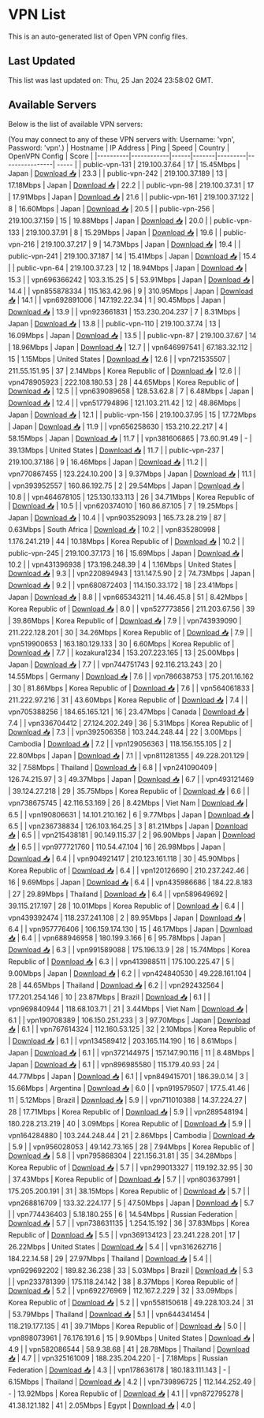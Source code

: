 # VPN List

This is an auto-generated list of Open VPN config files.

## Last Updated

This list was last updated on: Thu, 25 Jan 2024 23:58:02 GMT.

## Available Servers

Below is the list of available VPN servers:

(You may connect to any of these VPN servers with: Username: 'vpn', Password: 'vpn'.)
| Hostname | IP Address | Ping | Speed | Country | OpenVPN Config | Score |
|----------|------------|------|-------|---------|----------------| ----- |
| public-vpn-131 | 219.100.37.64 | 17 | 15.45Mbps | Japan | [Download 📥](./configs/server_0_JP.ovpn) | 23.3 |
| public-vpn-242 | 219.100.37.189 | 13 | 17.18Mbps | Japan | [Download 📥](./configs/server_1_JP.ovpn) | 22.2 |
| public-vpn-98 | 219.100.37.31 | 17 | 17.91Mbps | Japan | [Download 📥](./configs/server_2_JP.ovpn) | 21.6 |
| public-vpn-161 | 219.100.37.122 | 8 | 16.60Mbps | Japan | [Download 📥](./configs/server_3_JP.ovpn) | 20.5 |
| public-vpn-256 | 219.100.37.159 | 15 | 19.88Mbps | Japan | [Download 📥](./configs/server_4_JP.ovpn) | 20.0 |
| public-vpn-133 | 219.100.37.91 | 8 | 15.29Mbps | Japan | [Download 📥](./configs/server_5_JP.ovpn) | 19.6 |
| public-vpn-216 | 219.100.37.217 | 9 | 14.73Mbps | Japan | [Download 📥](./configs/server_6_JP.ovpn) | 19.4 |
| public-vpn-241 | 219.100.37.187 | 14 | 15.41Mbps | Japan | [Download 📥](./configs/server_7_JP.ovpn) | 15.4 |
| public-vpn-64 | 219.100.37.23 | 12 | 18.94Mbps | Japan | [Download 📥](./configs/server_8_JP.ovpn) | 15.3 |
| vpn696366242 | 103.3.15.25 | 5 | 53.91Mbps | Japan | [Download 📥](./configs/server_9_JP.ovpn) | 14.4 |
| vpn855878334 | 115.163.42.96 | 9 | 310.95Mbps | Japan | [Download 📥](./configs/server_10_JP.ovpn) | 14.1 |
| vpn692891006 | 147.192.22.34 | 1 | 90.45Mbps | Japan | [Download 📥](./configs/server_11_JP.ovpn) | 13.9 |
| vpn923661831 | 153.230.204.237 | 7 | 8.31Mbps | Japan | [Download 📥](./configs/server_12_JP.ovpn) | 13.8 |
| public-vpn-110 | 219.100.37.74 | 13 | 16.09Mbps | Japan | [Download 📥](./configs/server_13_JP.ovpn) | 13.5 |
| public-vpn-87 | 219.100.37.67 | 14 | 18.96Mbps | Japan | [Download 📥](./configs/server_14_JP.ovpn) | 12.7 |
| vpn646997541 | 67.183.32.112 | 15 | 1.15Mbps | United States | [Download 📥](./configs/server_15_US.ovpn) | 12.6 |
| vpn721535507 | 211.55.151.95 | 37 | 2.14Mbps | Korea Republic of | [Download 📥](./configs/server_16_KR.ovpn) | 12.6 |
| vpn478905923 | 222.108.180.53 | 28 | 44.65Mbps | Korea Republic of | [Download 📥](./configs/server_17_KR.ovpn) | 12.5 |
| vpn639089658 | 128.53.62.8 | 7 | 6.48Mbps | Japan | [Download 📥](./configs/server_18_JP.ovpn) | 12.4 |
| vpn517794896 | 121.103.211.42 | 12 | 48.86Mbps | Japan | [Download 📥](./configs/server_19_JP.ovpn) | 12.1 |
| public-vpn-156 | 219.100.37.95 | 15 | 17.72Mbps | Japan | [Download 📥](./configs/server_20_JP.ovpn) | 11.9 |
| vpn656258630 | 153.210.22.217 | 4 | 58.15Mbps | Japan | [Download 📥](./configs/server_21_JP.ovpn) | 11.7 |
| vpn381606865 | 73.60.91.49 | - | 39.13Mbps | United States | [Download 📥](./configs/server_22_US.ovpn) | 11.7 |
| public-vpn-237 | 219.100.37.186 | 9 | 16.46Mbps | Japan | [Download 📥](./configs/server_23_JP.ovpn) | 11.2 |
| vpn770867455 | 123.224.10.200 | 3 | 9.37Mbps | Japan | [Download 📥](./configs/server_24_JP.ovpn) | 11.1 |
| vpn393952557 | 160.86.192.75 | 2 | 29.54Mbps | Japan | [Download 📥](./configs/server_25_JP.ovpn) | 10.8 |
| vpn464678105 | 125.130.133.113 | 26 | 34.71Mbps | Korea Republic of | [Download 📥](./configs/server_26_KR.ovpn) | 10.5 |
| vpn620374010 | 160.86.87.105 | 7 | 19.25Mbps | Japan | [Download 📥](./configs/server_27_JP.ovpn) | 10.4 |
| vpn903529093 | 165.73.28.219 | 87 | 0.63Mbps | South Africa | [Download 📥](./configs/server_28_ZA.ovpn) | 10.2 |
| vpn835280998 | 1.176.241.219 | 44 | 10.18Mbps | Korea Republic of | [Download 📥](./configs/server_29_KR.ovpn) | 10.2 |
| public-vpn-245 | 219.100.37.173 | 16 | 15.69Mbps | Japan | [Download 📥](./configs/server_30_JP.ovpn) | 10.2 |
| vpn431396938 | 173.198.248.39 | 4 | 1.16Mbps | United States | [Download 📥](./configs/server_31_US.ovpn) | 9.3 |
| vpn220894943 | 131.147.5.90 | 2 | 74.73Mbps | Japan | [Download 📥](./configs/server_32_JP.ovpn) | 9.2 |
| vpn680872403 | 114.150.33.172 | 18 | 23.41Mbps | Japan | [Download 📥](./configs/server_33_JP.ovpn) | 8.8 |
| vpn665343211 | 14.46.45.8 | 51 | 8.42Mbps | Korea Republic of | [Download 📥](./configs/server_34_KR.ovpn) | 8.0 |
| vpn527773856 | 211.203.67.56 | 39 | 39.86Mbps | Korea Republic of | [Download 📥](./configs/server_35_KR.ovpn) | 7.9 |
| vpn743939090 | 211.222.128.201 | 30 | 34.26Mbps | Korea Republic of | [Download 📥](./configs/server_36_KR.ovpn) | 7.9 |
| vpn519900653 | 163.180.129.133 | 30 | 6.60Mbps | Korea Republic of | [Download 📥](./configs/server_37_KR.ovpn) | 7.7 |
| kozakura1234 | 153.207.223.165 | 13 | 25.00Mbps | Japan | [Download 📥](./configs/server_38_JP.ovpn) | 7.7 |
| vpn744751743 | 92.116.213.243 | 20 | 14.55Mbps | Germany | [Download 📥](./configs/server_39_DE.ovpn) | 7.6 |
| vpn786638753 | 175.201.16.162 | 30 | 81.86Mbps | Korea Republic of | [Download 📥](./configs/server_40_KR.ovpn) | 7.6 |
| vpn564061833 | 211.222.97.216 | 31 | 43.60Mbps | Korea Republic of | [Download 📥](./configs/server_41_KR.ovpn) | 7.4 |
| vpn705388256 | 184.65.165.121 | 16 | 23.47Mbps | Canada | [Download 📥](./configs/server_42_CA.ovpn) | 7.4 |
| vpn336704412 | 27.124.202.249 | 36 | 5.31Mbps | Korea Republic of | [Download 📥](./configs/server_43_KR.ovpn) | 7.3 |
| vpn392506358 | 103.244.248.44 | 22 | 3.00Mbps | Cambodia | [Download 📥](./configs/server_44_KH.ovpn) | 7.2 |
| vpn129056363 | 118.156.155.105 | 2 | 22.80Mbps | Japan | [Download 📥](./configs/server_45_JP.ovpn) | 7.1 |
| vpn811281355 | 49.228.201.129 | 32 | 7.58Mbps | Thailand | [Download 📥](./configs/server_46_TH.ovpn) | 6.8 |
| vpn241090409 | 126.74.215.97 | 3 | 49.37Mbps | Japan | [Download 📥](./configs/server_47_JP.ovpn) | 6.7 |
| vpn493121469 | 39.124.27.218 | 29 | 35.75Mbps | Korea Republic of | [Download 📥](./configs/server_48_KR.ovpn) | 6.6 |
| vpn738675745 | 42.116.53.169 | 26 | 8.42Mbps | Viet Nam | [Download 📥](./configs/server_49_VN.ovpn) | 6.5 |
| vpn190806631 | 14.101.210.162 | 6 | 9.77Mbps | Japan | [Download 📥](./configs/server_50_JP.ovpn) | 6.5 |
| vpn236738834 | 126.103.164.25 | 3 | 81.21Mbps | Japan | [Download 📥](./configs/server_51_JP.ovpn) | 6.5 |
| vpn215438181 | 90.149.115.37 | 2 | 96.90Mbps | Japan | [Download 📥](./configs/server_52_JP.ovpn) | 6.5 |
| vpn977721760 | 110.54.47.104 | 16 | 26.98Mbps | Japan | [Download 📥](./configs/server_53_JP.ovpn) | 6.4 |
| vpn904921417 | 210.123.161.118 | 30 | 45.90Mbps | Korea Republic of | [Download 📥](./configs/server_54_KR.ovpn) | 6.4 |
| vpn120126690 | 210.237.242.46 | 16 | 9.69Mbps | Japan | [Download 📥](./configs/server_55_JP.ovpn) | 6.4 |
| vpn435986686 | 184.22.8.183 | 27 | 29.89Mbps | Thailand | [Download 📥](./configs/server_56_TH.ovpn) | 6.4 |
| vpn589649692 | 39.115.217.197 | 28 | 10.01Mbps | Korea Republic of | [Download 📥](./configs/server_57_KR.ovpn) | 6.4 |
| vpn439392474 | 118.237.241.108 | 2 | 89.95Mbps | Japan | [Download 📥](./configs/server_58_JP.ovpn) | 6.4 |
| vpn957776406 | 106.159.174.130 | 15 | 46.17Mbps | Japan | [Download 📥](./configs/server_59_JP.ovpn) | 6.4 |
| vpn688946958 | 180.199.3.166 | 6 | 95.78Mbps | Japan | [Download 📥](./configs/server_60_JP.ovpn) | 6.3 |
| vpn991589088 | 175.196.13.9 | 28 | 15.74Mbps | Korea Republic of | [Download 📥](./configs/server_61_KR.ovpn) | 6.3 |
| vpn413988511 | 175.100.225.47 | 5 | 9.00Mbps | Japan | [Download 📥](./configs/server_62_JP.ovpn) | 6.2 |
| vpn424840530 | 49.228.161.104 | 28 | 44.65Mbps | Thailand | [Download 📥](./configs/server_63_TH.ovpn) | 6.2 |
| vpn292432564 | 177.201.254.146 | 10 | 23.87Mbps | Brazil | [Download 📥](./configs/server_64_BR.ovpn) | 6.1 |
| vpn969840944 | 118.68.103.71 | 21 | 3.44Mbps | Viet Nam | [Download 📥](./configs/server_65_VN.ovpn) | 6.1 |
| vpn190708389 | 106.150.251.233 | 3 | 97.70Mbps | Japan | [Download 📥](./configs/server_66_JP.ovpn) | 6.1 |
| vpn767614324 | 112.160.53.125 | 32 | 2.10Mbps | Korea Republic of | [Download 📥](./configs/server_67_KR.ovpn) | 6.1 |
| vpn134589412 | 203.165.114.190 | 16 | 8.61Mbps | Japan | [Download 📥](./configs/server_68_JP.ovpn) | 6.1 |
| vpn372144975 | 157.147.90.116 | 11 | 8.48Mbps | Japan | [Download 📥](./configs/server_69_JP.ovpn) | 6.1 |
| vpn896985580 | 115.179.40.93 | 24 | 44.77Mbps | Japan | [Download 📥](./configs/server_70_JP.ovpn) | 6.1 |
| vpn849415701 | 186.39.0.14 | 3 | 15.66Mbps | Argentina | [Download 📥](./configs/server_71_AR.ovpn) | 6.0 |
| vpn919579507 | 177.5.41.46 | 11 | 5.12Mbps | Brazil | [Download 📥](./configs/server_72_BR.ovpn) | 5.9 |
| vpn711010388 | 14.37.224.27 | 28 | 17.71Mbps | Korea Republic of | [Download 📥](./configs/server_73_KR.ovpn) | 5.9 |
| vpn289548194 | 180.228.213.219 | 40 | 3.09Mbps | Korea Republic of | [Download 📥](./configs/server_74_KR.ovpn) | 5.9 |
| vpn164284880 | 103.244.248.44 | 21 | 2.86Mbps | Cambodia | [Download 📥](./configs/server_75_KH.ovpn) | 5.9 |
| vpn956028053 | 49.142.73.165 | 28 | 7.94Mbps | Korea Republic of | [Download 📥](./configs/server_76_KR.ovpn) | 5.8 |
| vpn795868304 | 221.156.31.81 | 35 | 34.28Mbps | Korea Republic of | [Download 📥](./configs/server_77_KR.ovpn) | 5.7 |
| vpn299013327 | 119.192.32.95 | 30 | 37.43Mbps | Korea Republic of | [Download 📥](./configs/server_78_KR.ovpn) | 5.7 |
| vpn803637991 | 175.205.200.191 | 31 | 38.15Mbps | Korea Republic of | [Download 📥](./configs/server_79_KR.ovpn) | 5.7 |
| vpn268816709 | 133.32.224.177 | 5 | 47.50Mbps | Japan | [Download 📥](./configs/server_80_JP.ovpn) | 5.7 |
| vpn774436403 | 5.18.180.255 | 6 | 14.54Mbps | Russian Federation | [Download 📥](./configs/server_81_RU.ovpn) | 5.7 |
| vpn738631135 | 1.254.15.192 | 36 | 37.83Mbps | Korea Republic of | [Download 📥](./configs/server_82_KR.ovpn) | 5.5 |
| vpn369134123 | 23.241.228.201 | 17 | 26.22Mbps | United States | [Download 📥](./configs/server_83_US.ovpn) | 5.4 |
| vpn316262716 | 184.22.14.58 | 29 | 27.97Mbps | Thailand | [Download 📥](./configs/server_84_TH.ovpn) | 5.4 |
| vpn929692202 | 189.82.36.238 | 33 | 5.03Mbps | Brazil | [Download 📥](./configs/server_85_BR.ovpn) | 5.3 |
| vpn233781399 | 175.118.24.142 | 38 | 8.37Mbps | Korea Republic of | [Download 📥](./configs/server_86_KR.ovpn) | 5.2 |
| vpn692276969 | 112.167.2.229 | 32 | 33.09Mbps | Korea Republic of | [Download 📥](./configs/server_87_KR.ovpn) | 5.2 |
| vpn558150618 | 49.228.103.24 | 31 | 53.79Mbps | Thailand | [Download 📥](./configs/server_88_TH.ovpn) | 5.1 |
| vpn644341454 | 118.219.177.135 | 41 | 39.71Mbps | Korea Republic of | [Download 📥](./configs/server_89_KR.ovpn) | 5.0 |
| vpn898073961 | 76.176.191.6 | 15 | 9.90Mbps | United States | [Download 📥](./configs/server_90_US.ovpn) | 4.9 |
| vpn582086544 | 58.9.38.68 | 41 | 28.78Mbps | Thailand | [Download 📥](./configs/server_91_TH.ovpn) | 4.7 |
| vpn325161009 | 188.235.204.220 | - | 7.18Mbps | Russian Federation | [Download 📥](./configs/server_92_RU.ovpn) | 4.3 |
| vpn178636178 | 180.183.111.143 | - | 6.15Mbps | Thailand | [Download 📥](./configs/server_93_TH.ovpn) | 4.2 |
| vpn739896725 | 112.144.252.49 | - | 13.92Mbps | Korea Republic of | [Download 📥](./configs/server_94_KR.ovpn) | 4.1 |
| vpn872795278 | 41.38.121.182 | 41 | 2.05Mbps | Egypt | [Download 📥](./configs/server_95_EG.ovpn) | 4.0 |
